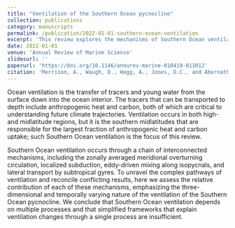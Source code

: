 ```yaml
---
title: "Ventilation of the Southern Ocean pycnocline"
collection: publications
category: manuscripts
permalink: /publication/2022-01-01-southern-ocean-ventilation
excerpt: 'This review explores the mechanisms of Southern Ocean ventilation, emphasizing its three-dimensional, temporally varying nature and the interconnected processes involved in the uptake of anthropogenic heat and carbon.'
date: 2022-01-01
venue: 'Annual Review of Marine Science'
slidesurl: ''
paperurl: 'https://doi.org/10.1146/annurev-marine-010419-011012'
citation: 'Morrison, A., Waugh, D., Hogg, A., Jones, D.C., and Abernathey, R. (2022). "Ventilation of the Southern Ocean pycnocline." <i>Annual Review of Marine Science</i>, 14:1. \href{https://doi.org/10.1146/annurev-marine-010419-011012}{https://doi.org/10.1146/annurev-marine-010419-011012}'
---
```

Ocean ventilation is the transfer of tracers and young water from the surface down into the ocean interior. The tracers that can be transported to depth include anthropogenic heat and carbon, both of which are critical to understanding future climate trajectories. Ventilation occurs in both high- and midlatitude regions, but it is the southern midlatitudes that are responsible for the largest fraction of anthropogenic heat and carbon uptake; such Southern Ocean ventilation is the focus of this review.

Southern Ocean ventilation occurs through a chain of interconnected mechanisms, including the zonally averaged meridional overturning circulation, localized subduction, eddy-driven mixing along isopycnals, and lateral transport by subtropical gyres. To unravel the complex pathways of ventilation and reconcile conflicting results, here we assess the relative contribution of each of these mechanisms, emphasizing the three-dimensional and temporally varying nature of the ventilation of the Southern Ocean pycnocline. We conclude that Southern Ocean ventilation depends on multiple processes and that simplified frameworks that explain ventilation changes through a single process are insufficient.

